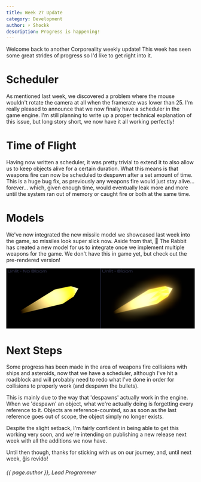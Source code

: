 ```yaml
---
title: Week 27 Update
category: Development
author: ⚡ Shockk
description: Progress is happening!
---
```


Welcome back to another Corporeality weekly update! This week has seen some great strides of progress so I'd like to get right into it.

# Scheduler

As mentioned last week, we discovered a problem where the mouse wouldn't rotate the camera at all when the framerate was lower than 25. I'm really pleased to announce that we now finally have a scheduler in the game engine. I'm still planning to write up a proper technical explanation of this issue, but long story short, we now have it all working perfectly!

# Time of Flight

Having now written a scheduler, it was pretty trivial to extend it to also allow us to keep objects alive for a certain duration. What this means is that weapons fire can now be scheduled to despawn after a set amount of time. This is a huge bug fix, as previously any weapons fire would just stay alive... forever... which, given enough time, would eventually leak more and more until the system ran out of memory or caught fire or both at the same time.

# Models

We've now integrated the new missile model we showcased last week into the game, so missiles look super slick now. Aside from that, 🐰 The Rabbit has created a new model for us to integrate once we implement multiple weapons for the game. We don't have this in game yet, but check out the pre-rendered version!

![pew pew](/assets/img/week-27/bullet.png)

# Next Steps

Some progress has been made in the area of weapons fire collisions with ships and asteroids, now that we have a scheduler, although I've hit a roadblock and will probably need to redo what I've done in order for collisions to properly work (and despawn the bullets).

This is mainly due to the way that 'despawns' actually work in the engine. When we 'despawn' an object, what we're actually doing is forgetting every reference to it. Objects are reference-counted, so as soon as the last reference goes out of scope, the object simply no longer exists.

Despite the slight setback, I'm fairly confident in being able to get this working very soon, and we're intending on publishing a new release next week with all the additions we now have.

Until then though, thanks for sticking with us on our journey, and, until next week, ĝis revido!

###### {{ page.author }}, Lead Programmer
